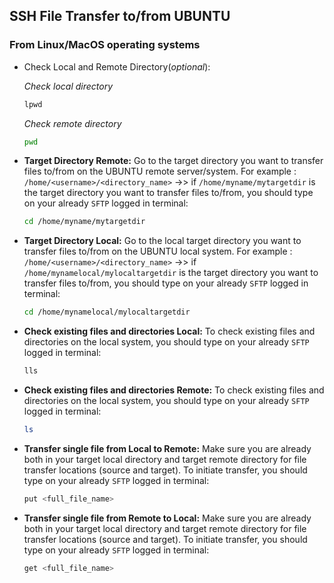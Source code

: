 ## SSH File Transfer to/from UBUNTU

### From Linux/MacOS operating systems

- Check Local and Remote Directory(*optional*):

    *Check local directory*
    ```bash
    lpwd
    ```
    *Check remote directory*
    ```bash
    pwd
    ```

- **Target Directory Remote:** Go to the target directory you want to transfer files to/from on the UBUNTU remote server/system. For example : `/home/<username>/<directory_name>` ->> if `/home/myname/mytargetdir` is the target directory you want to transfer files to/from, you should type on your already `SFTP` logged in terminal:

    ```bash
    cd /home/myname/mytargetdir
    ```

- **Target Directory Local:** Go to the local target directory you want to transfer files to/from on the UBUNTU local system. For example : `/home/<username>/<directory_name>` ->> if `/home/mynamelocal/mylocaltargetdir` is the target directory you want to transfer files to/from, you should type on your already `SFTP` logged in terminal:

    ```bash
    cd /home/mynamelocal/mylocaltargetdir
    ```

- **Check existing files and directories Local:** To check existing files and directories on the local system, you should type on your already `SFTP` logged in terminal:


    ```bash
    lls
    ```

- **Check existing files and directories Remote:** To check existing files and directories on the local system, you should type on your already `SFTP` logged in terminal:


    ```bash
    ls
    ```

- **Transfer single file from Local to Remote:** Make sure you are already both in your target local directory and target remote directory for file transfer locations (source and target). To initiate transfer, you should type on your already `SFTP` logged in terminal:


    ```bash
    put <full_file_name>
    ```

- **Transfer single file from Remote to Local:** Make sure you are already both in your target local directory and target remote directory for file transfer locations (source and target). To initiate transfer, you should type on your already `SFTP` logged in terminal:


    ```bash
    get <full_file_name>
    ```